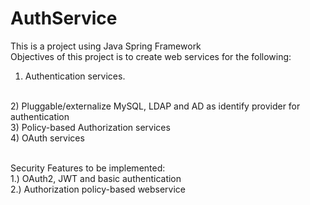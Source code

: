 # AuthService
This is a project using Java Spring Framework
</br>
Objectives of this project is to create web services for the following: 
</br>
1) Authentication services.
</br>
2) Pluggable/externalize MySQL, LDAP and AD as identify provider for authentication
</br>
3) Policy-based Authorization services
</br>
4) OAuth services
</br>

</br>

Security Features to be implemented:
</br>
1.) OAuth2, JWT and basic authentication
</br>
2.) Authorization policy-based webservice
